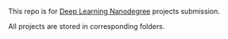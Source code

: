 This repo is for [Deep Learning Nanodegree](https://www.udacity.com/course/deep-learning-nanodegree-foundation--nd101) projects submission. 

All projects are stored in corresponding folders.